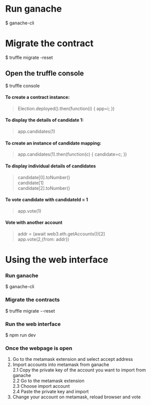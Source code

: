 # Run ganache
$ ganache-cli

# Migrate the contract
$ truffle migrate -reset

## Open the truffle console
$ truffle console

#### To create a contract instance:
> Election.deployed().then(function(i) { app=i; })

#### To display the details of candidate 1:
> app.candidates(1)

#### To create an instance of candidate mapping:
> app.candidates(1).then(function(c) { candidate=c; })

#### To display individual details of candidates
> candidate[0].toNumber()<br/>
> candidate[1]<br/>
> candidate[2].toNumber()

#### To vote candidate with candidateId = 1
> app.vote(1)

#### Vote with another account
> addr = (await web3.eth.getAccounts())[2]<br/>
> app.vote(2,{from: addr})

# Using the web interface

### Run ganache
$ ganache-cli

### Migrate the contracts
$ truffle migrate --reset

### Run the web interface
$ npm run dev

### Once the webpage is open
1. Go to the metamask extension and select accept address<br/>
2. Import accounts into metamask from ganache<br/>
    2.1 Copy the private key of the account you want to import from ganache<br/>
    2.2 Go to the metamask extension<br/>
    2.3 Choose import account<br/>
    2.4 Paste the private key and import<br/>
3. Change your account on metamask, reload browser and vote<br/>

